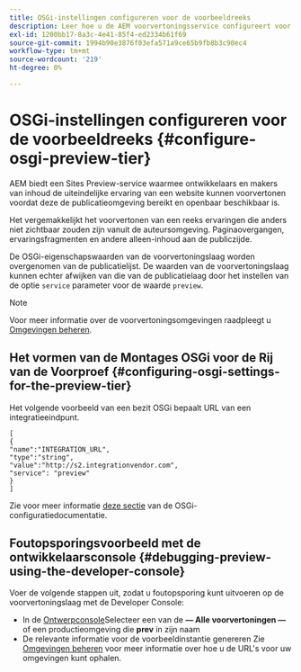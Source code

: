 ```yaml
---
title: OSGi-instellingen configureren voor de voorbeeldreeks
description: Leer hoe u de AEM voorvertoningsservice configureert voor een voorvertoning van inhoud voordat u live gaat.
exl-id: 1200bb17-8a3c-4e41-85f4-ed2334b61f69
source-git-commit: 1994b90e3876f03efa571a9ce65b9fb8b3c90ec4
workflow-type: tm+mt
source-wordcount: '219'
ht-degree: 0%

---
```


# OSGi-instellingen configureren voor de voorbeeldreeks {#configure-osgi-preview-tier}

AEM biedt een Sites Preview-service waarmee ontwikkelaars en makers van inhoud de uiteindelijke ervaring van een website kunnen voorvertonen voordat deze de publicatieomgeving bereikt en openbaar beschikbaar is.

Het vergemakkelijkt het voorvertonen van een reeks ervaringen die anders niet zichtbaar zouden zijn vanuit de auteursomgeving. Paginaovergangen, ervaringsfragmenten en andere alleen-inhoud aan de publiczijde.

De OSGi-eigenschapswaarden van de voorvertoningslaag worden overgenomen van de publicatielijst. De waarden van de voorvertoningslaag kunnen echter afwijken van die van de publicatielaag door het instellen van de optie `service` parameter voor de waarde `preview`.

>[!NOTE]
>
>Voor meer informatie over de voorvertoningsomgevingen raadpleegt u [Omgevingen beheren](/help/implementing/cloud-manager/manage-environments.md#access-preview-service).

## Het vormen van de Montages OSGi voor de Rij van de Voorproef {#configuring-osgi-settings-for-the-preview-tier}

Het volgende voorbeeld van een bezit OSGi bepaalt URL van een integratieeindpunt.

```
[
{
"name":"INTEGRATION_URL",
"type":"string",
"value":"http://s2.integrationvendor.com",
"service": "preview"
}
]
```

Zie voor meer informatie [deze sectie](/help/implementing/deploying/configuring-osgi.md#author-vs-publish-configuration) van de OSGi-configuratiedocumentatie.

## Foutopsporingsvoorbeeld met de ontwikkelaarsconsole {#debugging-preview-using-the-developer-console}

Voer de volgende stappen uit, zodat u foutopsporing kunt uitvoeren op de voorvertoningslaag met de Developer Console:

* In de [Ontwerpconsole](/help/implementing/developing/introduction/development-guidelines.md#aem-as-a-cloud-service-development-tools)Selecteer een van de **— Alle voorvertoningen —** of een productieomgeving die **prev** in zijn naam
* De relevante informatie voor de voorbeeldinstantie genereren Zie [Omgevingen beheren](/help/implementing/cloud-manager/manage-environments.md) voor meer informatie over hoe u de URL&#39;s voor uw omgevingen kunt ophalen.
